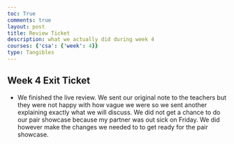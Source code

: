 ```yaml
---
toc: True
comments: true
layout: post
title: Review Ticket
description: what we actually did during week 4
courses: {'csa': {'week': 4}}
type: Tangibles
---
```


## Week 4 Exit Ticket
- We finished the live review. We sent our original note to the teachers but they were not happy with how vague we were so we sent another explaining exactly what we will discuss. We did not get a chance to do our pair showcase because my partner was out sick on Friday. We did however make the changes we needed to to get ready for the pair showcase. 
